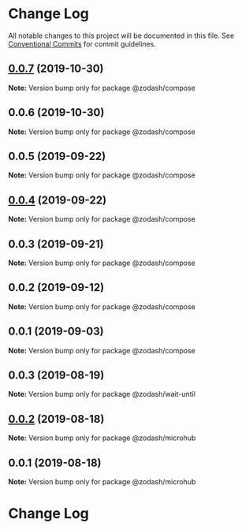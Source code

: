 # Change Log

All notable changes to this project will be documented in this file.
See [Conventional Commits](https://conventionalcommits.org) for commit guidelines.

## [0.0.7](https://github.com/zcorky/zodash/compare/@zodash/compose@0.0.6...@zodash/compose@0.0.7) (2019-10-30)

**Note:** Version bump only for package @zodash/compose





## 0.0.6 (2019-10-30)

**Note:** Version bump only for package @zodash/compose





## 0.0.5 (2019-09-22)

**Note:** Version bump only for package @zodash/compose





## [0.0.4](https://github.com/zcorky/zodash/compare/@zodash/compose@0.0.3...@zodash/compose@0.0.4) (2019-09-22)

**Note:** Version bump only for package @zodash/compose





## 0.0.3 (2019-09-21)

**Note:** Version bump only for package @zodash/compose





## 0.0.2 (2019-09-12)

**Note:** Version bump only for package @zodash/compose





## 0.0.1 (2019-09-03)

**Note:** Version bump only for package @zodash/compose





## 0.0.3 (2019-08-19)

**Note:** Version bump only for package @zodash/wait-until





## [0.0.2](https://github.com/zcorky/zodash/compare/@zodash/microhub@0.0.1...@zodash/microhub@0.0.2) (2019-08-18)

**Note:** Version bump only for package @zodash/microhub





## 0.0.1 (2019-08-18)

**Note:** Version bump only for package @zodash/microhub





# Change Log
